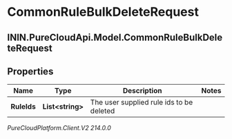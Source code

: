 # CommonRuleBulkDeleteRequest

## ININ.PureCloudApi.Model.CommonRuleBulkDeleteRequest

## Properties

|Name | Type | Description | Notes|
|------------ | ------------- | ------------- | -------------|
| **RuleIds** | **List&lt;string&gt;** | The user supplied rule ids to be deleted | |



_PureCloudPlatform.Client.V2 214.0.0_
